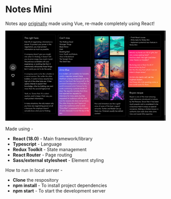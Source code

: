 # **Notes Mini**

Notes app <a href="https://github.com/zakariyaq313/notes-mini-vue">originally</a> made using Vue, re-made completely using React!

<a href="https://zakariyaq313.github.io/notes-mini-react/"><img src="./src/assets/images/screen.png"></a>

Made using -
<br>
- **React (18.0)** - Main framework/library
- **Typescript** - Language
- **Redux Toolkit** - State management
- **React Router** - Page routing 
- **Sass/external stylesheet** - Element styling

How to run in local server -
- **Clone** the respository
- **npm install** - To install project dependencies
- **npm start** - To start the development server
